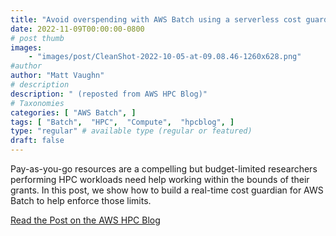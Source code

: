```yaml
---
title: "Avoid overspending with AWS Batch using a serverless cost guardian monitoring architecture"
date: 2022-11-09T00:00:00-0800
# post thumb
images:
    - "images/post/CleanShot-2022-10-05-at-09.08.46-1260x628.png"
#author
author: "Matt Vaughn"
# description
description: " (reposted from AWS HPC Blog)"
# Taxonomies
categories: [ "AWS Batch", ]
tags: [ "Batch",  "HPC",  "Compute",  "hpcblog", ]
type: "regular" # available type (regular or featured)
draft: false
---
```


Pay-as-you-go resources are a compelling but budget-limited researchers performing HPC workloads need help working within the bounds of their grants. In this post, we show how to build a real-time cost guardian for AWS Batch to help enforce those limits.

<a href="{{ url }}" class="btn btn-primary btn-lg active" role="button" aria-pressed="true" style="margin-top: 8px;">Read the Post on the AWS HPC Blog</a>